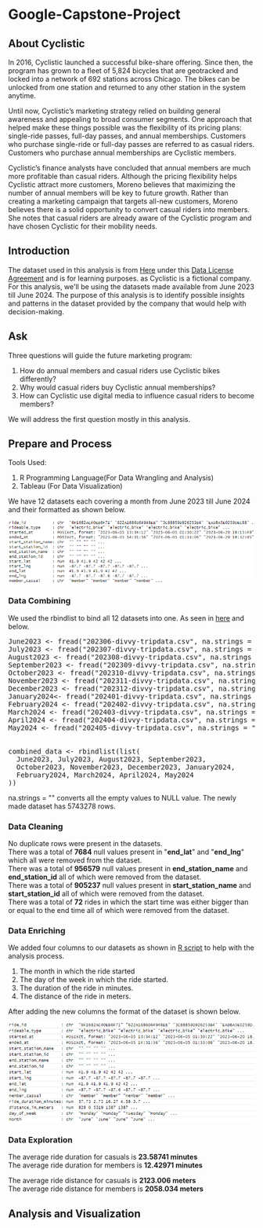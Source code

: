# Google-Capstone-Project
## About Cyclistic
In 2016, Cyclistic launched a successful bike-share offering. Since then, the program has grown
to a fleet of 5,824 bicycles that are geotracked and locked into a network of 692 stations
across Chicago. The bikes can be unlocked from one station and returned to any other station
in the system anytime.

Until now, Cyclistic’s marketing strategy relied on building general awareness and appealing to
broad consumer segments. One approach that helped make these things possible was the
flexibility of its pricing plans: single-ride passes, full-day passes, and annual memberships.
Customers who purchase single-ride or full-day passes are referred to as casual riders.
Customers who purchase annual memberships are Cyclistic members.

Cyclistic’s finance analysts have concluded that annual members are much more profitable
than casual riders. Although the pricing flexibility helps Cyclistic attract more customers,
Moreno believes that maximizing the number of annual members will be key to future growth.
Rather than creating a marketing campaign that targets all-new customers, Moreno believes
there is a solid opportunity to convert casual riders into members. She notes that casual riders
are already aware of the Cyclistic program and have chosen Cyclistic for their mobility needs.


## Introduction
The dataset used in this analysis is from [Here](https://divvy-tripdata.s3.amazonaws.com/index.html) under this  [Data License Agreement](https://divvybikes.com/data-license-agreement) and is for learning purposes. as Cyclistic is a fictional company. For this analysis, we'll be using the datasets made available from June 2023 till June 2024. The purpose of this analysis is to identify possible insights and patterns in the dataset provided by the company that would help with decision-making.

## Ask
Three questions will guide the future marketing program:​
  1. How do annual members and casual riders use Cyclistic bikes differently? ​
  2. Why would casual riders buy Cyclistic annual memberships? ​
  3. How can Cyclistic use digital media to influence casual riders to become members? ​

We will address the first question mostly in this analysis.

## Prepare and Process
Tools Used:​

  1. R Programming Language(For Data Wrangling and Analysis)​
  2. Tableau (For Data Visualization)​

We have 12 datasets each covering a month from June 2023 till June 2024 and their formatted as shown below. 

![image](Images/JuneFormat.png)
### Data Combining
We used the rbindlist to bind all 12 datasets into one. As seen in [here](Analysis.R) and below.
<pre>
June2023 <- fread("202306-divvy-tripdata.csv", na.strings = "")
July2023 <- fread("202307-divvy-tripdata.csv", na.strings = "")
August2023 <- fread("202308-divvy-tripdata.csv", na.strings = "")
September2023 <- fread("202309-divvy-tripdata.csv", na.strings = "")
October2023 <- fread("202310-divvy-tripdata.csv", na.strings = "")
November2023 <- fread("202311-divvy-tripdata.csv", na.strings = "")
December2023 <- fread("202312-divvy-tripdata.csv", na.strings = "")
January2024<- fread("202401-divvy-tripdata.csv", na.strings = "")
February2024 <- fread("202402-divvy-tripdata.csv", na.strings = "")
March2024 <- fread("202403-divvy-tripdata.csv", na.strings = "")
April2024 <- fread("202404-divvy-tripdata.csv", na.strings = "")
May2024 <- fread("202405-divvy-tripdata.csv", na.strings = "")


combined_data <- rbindlist(list(
  June2023, July2023, August2023, September2023,
  October2023, November2023, December2023, January2024,
  February2024, March2024, April2024, May2024
))
</pre>
na.strings = "" converts all the empty values to NULL value.
The newly made dataset has 5743278 rows. 

### Data Cleaning
No duplicate rows were present in the datasets.    
There was a total of **7684** null values present in "**end_lat**" and "**end_lng**" which all were removed from the dataset.    
There was a total of **956579** null values present in **end_station_name** and **end_station_id** all of which were removed from the dataset.    
There was a total of **905237** null values present in **start_station_name** and **start_station_id** all of which were removed from the dataset.        
There was a total of **72** rides in which the start time was either bigger than or equal to the end time all of which were removed from the dataset. 


### Data Enriching
We added four columns to our datasets as shown in [R script](Analysis.R) to help with the analysis process. 
  1. The month in which the ride started
  2. The day of the week in which the ride started.
  3. The duration of the ride in minutes.
  4. The distance of the ride in meters.

After adding the new columns the format of the dataset is shown below.

![image](Images/AllFormat.png)

### Data Exploration
The average ride duration for casuals is **23.58741 minutes**   
The average ride duration for members is **12.42971 minutes**

The average ride distance for casuals is **2123.006 meters**   
The average ride distance for members is **2058.034 meters**

## Analysis and Visualization
